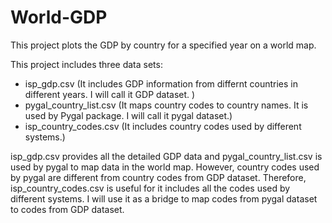 # World-GDP
This project plots the GDP by country for a specified year on a world map. 

This project includes three data sets:
- isp_gdp.csv (It includes GDP information from differnt countries in different years. I will call it GDP dataset. )
- pygal_country_list.csv (It maps country codes to country names. It is used by Pygal package. I will call it pygal dataset.)
- isp_country_codes.csv (It includes country codes used by different systems.)

isp_gdp.csv provides all the detailed GDP data and pygal_country_list.csv is used by pygal to map data in the world map. 
However, country codes used by pygal are different from country codes from GDP dataset. Therefore, isp_country_codes.csv is useful for it
includes all the codes used by different systems. I will use it as a bridge to map codes from pygal dataset to codes from GDP dataset. 
